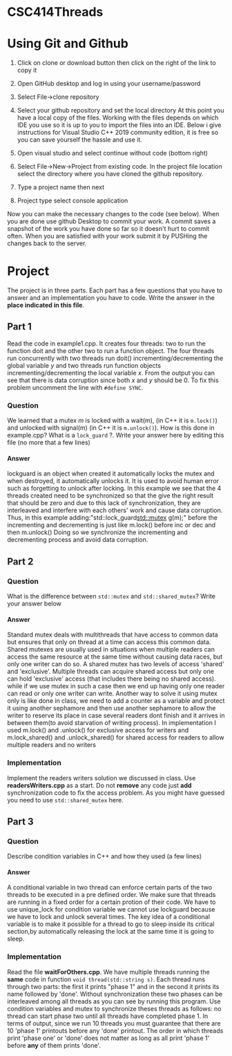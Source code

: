 # CSC414Threads

# Using Git and Github

1. Click on clone or download button then click on the right of the link to copy it
1. Open GitHub desktop and log in using your username/password
1. Select File->clone repository
1. Select your github repository and set the local directory
At this point you have a local copy of the files. Working with the files
depends on which IDE you use so it is up to you to import the files into an IDE.
Below i give instructions for Visual Studio C++ 2019 community edition, it is free so
you can save yourself the hassle and use it.

1. Open visual studio and select continue without code (bottom right)
1. Select File->New->Project from existing code. In the project file location select the directory
where you have cloned the github repository.
1. Type a project name then next
1. Project type select console application

Now you can make the necessary changes to the code (see below). When you are done use
github Desktop to commit your work. A commit saves a snapshot of the work you have done 
so far so it doesn't hurt to commit often. When you are satisfied with your work submit
it by  PUSHing the changes back to the server.

# Project

The project is in three parts. Each part has a few questions that you have to answer
and an implementation you have to code. Write the answer in the __place indicated in this file__.

## Part 1
Read the code in example1.cpp. It creates four threads: two to run the function doit
and the other two to run a function object. The four threads run concurrently with two
threads run doit() incrementing/decrementing the global variable _y_ and two threads
run function objects incrementing/decrementing the local variable _x_. From the output
you can see that there is data corruption since both _x_ and _y_ should be 0. To fix
this problem uncomment the line with ``` #define SYNC ```.
### Question
  
We learned that a mutex _m_ is locked with a wait(m), (in C++ it is ``` m.lock() ```) and
unlocked with signal(m) (in C++ it is ``` m.unlock() ```).
How is this done in example.cpp? What is a ``` lock_guard ``` ?. Write your answer here
by editing this file (no more that a few lines)

#### Answer

lockguard is an object when created it automatically locks the mutex and when destroyed, it automatically unlocks it.
It is used to avoid human error such as forgetting to unlock after locking.
In this example we see that the 4 threads created need to be synchronized so that the give the right result that should be zero and due to this lack of synchronization,
they are interleaved and interfere with each others' work and cause data corruption.
Thus, in this example adding:"std::lock_guard<std::mutex> g(m);" before the incrementing and decrementing is just like m.lock() before inc or dec and then m.unlock()
Doing so we synchronize the incrementing and decrementing process and avoid data corruption. 

## Part 2

### Question

What is the difference between ``` std::mutex ``` and ``` std::shared_mutex ```?
Write your answer below
#### Answer

Standard mutex deals with multithreads that have access to common data but ensures that only on thread at a time can access this common data. 
Shared mutexes are usually used in situations when multiple readers can access the same resource at the same time without causing data races,
but only one writer can do so. A shared mutex has two levels of access 'shared' and 'exclusive'.
Multiple threads can acquire shared access but only one can hold 'exclusive' access (that includes there being no shared access).
while if we use mutex in such a case then we end up having only one reader can read or only one writer can write.
Another way to solve it using mutex only is like done in class,
we need to add a counter as a variable and protect it using another sephamore and then use another sephamore to allow the writer to reserve its place in case several readers dont finish and it arrives in between them(to avoid starvation of writing process).
In implementation I used m.lock() and .unlock() for exclusive access for writers and m.lock_shared() and .unlock_shared() for shared access for readers to allow multiple readers and no writers 
### Implementation

Implement the readers writers solution we discussed in class. Use **readersWriters.cpp** 
as a start. Do not **remove** any code just **add** synchronization code to fix the access
problem. As you might have guessed you need to use ``` std::shared_mutex ``` here.

## Part 3

### Question

Describe condition variables in C++ and how they used (a few lines)

#### Answer

A conditional variable in two thread can enforce certain parts of the two threads to be executed in a pre defined order.
We make sure that threads are running in a fixed order for a certain protion of their code.
We have to use unique_lock for condition variable we cannot use lockguard because we have to lock and unlock several times.
The key idea of a conditional variable is to make it possible for a thread to go to sleep inside its critical section,by automatically releasing the lock at the same time it is going to sleep.

### Implementation 

Read the file **waitForOthers.cpp**. We have multiple threads running the **same** code
in function ``` void thread(std::string s) ```. Each thread runs through two parts: 
the first it prints "phase 1" and in the second it prints its name followed by 'done'.
Without synchronization these two phases can be interleaved among all threads as you 
can see by running this program. Use condition variables and mutex to synchronize theses 
threads as follows: no thread can start phase two until all threads have completed phase 1.
In terms of output, since we run 10  threads you must guarantee that there are 10 'phase 1' printouts before any 'done' printout.
The order in which threads print 'phase one' or 'done' does not matter as long as all print
'phase 1' before **any** of them prints 'done'.



